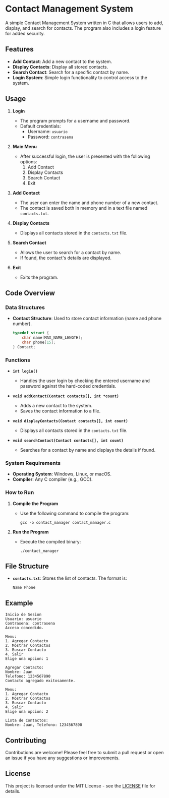 # Contact Management System

A simple Contact Management System written in C that allows users to add, display, and search for contacts. The program also includes a login feature for added security.

## Features

- **Add Contact**: Add a new contact to the system.
- **Display Contacts**: Display all stored contacts.
- **Search Contact**: Search for a specific contact by name.
- **Login System**: Simple login functionality to control access to the system.

## Usage

1. **Login**
   - The program prompts for a username and password.
   - Default credentials:
     - Username: `usuario`
     - Password: `contrasena`

2. **Main Menu**
   - After successful login, the user is presented with the following options:
     1. Add Contact
     2. Display Contacts
     3. Search Contact
     4. Exit

3. **Add Contact**
   - The user can enter the name and phone number of a new contact.
   - The contact is saved both in memory and in a text file named `contacts.txt`.

4. **Display Contacts**
   - Displays all contacts stored in the `contacts.txt` file.

5. **Search Contact**
   - Allows the user to search for a contact by name.
   - If found, the contact's details are displayed.

6. **Exit**
   - Exits the program.

## Code Overview

### Data Structures

- **Contact Structure**: Used to store contact information (name and phone number).
  ```c
  typedef struct {
      char name[MAX_NAME_LENGTH];
      char phone[15];
  } Contact;
  ```

### Functions

- **`int login()`**
  - Handles the user login by checking the entered username and password against the hard-coded credentials.

- **`void addContact(Contact contacts[], int *count)`**
  - Adds a new contact to the system.
  - Saves the contact information to a file.

- **`void displayContacts(Contact contacts[], int count)`**
  - Displays all contacts stored in the `contacts.txt` file.

- **`void searchContact(Contact contacts[], int count)`**
  - Searches for a contact by name and displays the details if found.

### System Requirements

- **Operating System**: Windows, Linux, or macOS.
- **Compiler**: Any C compiler (e.g., GCC).

### How to Run

1. **Compile the Program**
   - Use the following command to compile the program:
     ```
     gcc -o contact_manager contact_manager.c
     ```

2. **Run the Program**
   - Execute the compiled binary:
     ```
     ./contact_manager
     ```

## File Structure

- **`contacts.txt`**: Stores the list of contacts. The format is:
  ```
  Name Phone
  ```

## Example

```plaintext
Inicio de Sesion
Usuario: usuario
Contrasena: contrasena
Acceso concedido.

Menu:
1. Agregar Contacto
2. Mostrar Contactos
3. Buscar Contacto
4. Salir
Elige una opcion: 1

Agregar Contacto:
Nombre: Juan
Telefono: 1234567890
Contacto agregado exitosamente.

Menu:
1. Agregar Contacto
2. Mostrar Contactos
3. Buscar Contacto
4. Salir
Elige una opcion: 2

Lista de Contactos:
Nombre: Juan, Telefono: 1234567890
```

## Contributing

Contributions are welcome! Please feel free to submit a pull request or open an issue if you have any suggestions or improvements.

## License

This project is licensed under the MIT License - see the [LICENSE](LICENSE) file for details.